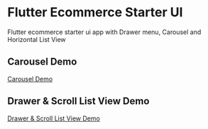 # Flutter Ecommerce Starter UI

Flutter ecommerce starter ui app with Drawer menu, Carousel and Horizontal List View 

## Carousel Demo

[Carousel Demo](https://github.com/edocbuhtig/flutter-ecommerce-starter-ui/blob/master/screenshots/carousel-flutter-ui.png)

## Drawer & Scroll List View Demo

[Drawer & Scroll List View Demo](https://github.com/edocbuhtig/flutter-ecommerce-starter-ui/blob/master/screenshots/drawer-flutter-ui.png)

